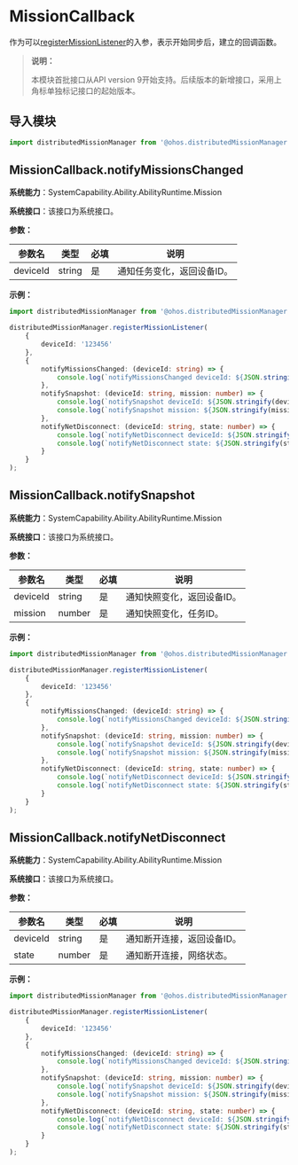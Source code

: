 # MissionCallback

作为可以[registerMissionListener](js-apis-distributedMissionManager.md#distributedmissionmanagerregistermissionlistener)的入参，表示开始同步后，建立的回调函数。

> **说明：**
>
> 本模块首批接口从API version 9开始支持。后续版本的新增接口，采用上角标单独标记接口的起始版本。

## 导入模块

```ts
import distributedMissionManager from '@ohos.distributedMissionManager';
```

## MissionCallback.notifyMissionsChanged

**系统能力**：SystemCapability.Ability.AbilityRuntime.Mission

**系统接口**：该接口为系统接口。

**参数：**

| 参数名 | 类型 | 必填 | 说明 |
| -------- | -------- | -------- | -------- |
| deviceId |  string | 是 | 通知任务变化，返回设备ID。|

**示例：**
```ts
import distributedMissionManager from '@ohos.distributedMissionManager';

distributedMissionManager.registerMissionListener(
    {
        deviceId: '123456'
    },
    {
        notifyMissionsChanged: (deviceId: string) => {
            console.log(`notifyMissionsChanged deviceId: ${JSON.stringify(deviceId)}`);
        },
        notifySnapshot: (deviceId: string, mission: number) => {
            console.log(`notifySnapshot deviceId: ${JSON.stringify(deviceId)}`);
            console.log(`notifySnapshot mission: ${JSON.stringify(mission)}`);
        },
        notifyNetDisconnect: (deviceId: string, state: number) => {
            console.log(`notifyNetDisconnect deviceId: ${JSON.stringify(deviceId)}`);
            console.log(`notifyNetDisconnect state: ${JSON.stringify(state)}`);
        }
    }
);
```

## MissionCallback.notifySnapshot

**系统能力**：SystemCapability.Ability.AbilityRuntime.Mission

**系统接口**：该接口为系统接口。

**参数：**

| 参数名 | 类型 | 必填 | 说明 |
| -------- | -------- | -------- | -------- |
| deviceId |  string | 是 | 通知快照变化，返回设备ID。 |
| mission |  number | 是 | 通知快照变化，任务ID。 |

**示例：**
```ts
import distributedMissionManager from '@ohos.distributedMissionManager';

distributedMissionManager.registerMissionListener(
    {
        deviceId: '123456'
    },
    {
        notifyMissionsChanged: (deviceId: string) => {
            console.log(`notifyMissionsChanged deviceId: ${JSON.stringify(deviceId)}`);
        },
        notifySnapshot: (deviceId: string, mission: number) => {
            console.log(`notifySnapshot deviceId: ${JSON.stringify(deviceId)}`);
            console.log(`notifySnapshot mission: ${JSON.stringify(mission)}`);
        },
        notifyNetDisconnect: (deviceId: string, state: number) => {
            console.log(`notifyNetDisconnect deviceId: ${JSON.stringify(deviceId)}`);
            console.log(`notifyNetDisconnect state: ${JSON.stringify(state)}`);
        }
    }
);
```

## MissionCallback.notifyNetDisconnect

**系统能力**：SystemCapability.Ability.AbilityRuntime.Mission

**系统接口**：该接口为系统接口。

**参数：**

| 参数名 | 类型 | 必填 | 说明 |
| -------- | -------- | -------- | -------- |
| deviceId |  string | 是 | 通知断开连接，返回设备ID。 |
| state |  number | 是 | 通知断开连接，网络状态。 |

**示例：**
```ts
import distributedMissionManager from '@ohos.distributedMissionManager';

distributedMissionManager.registerMissionListener(
    {
        deviceId: '123456'
    },
    {
        notifyMissionsChanged: (deviceId: string) => {
            console.log(`notifyMissionsChanged deviceId: ${JSON.stringify(deviceId)}`);
        },
        notifySnapshot: (deviceId: string, mission: number) => {
            console.log(`notifySnapshot deviceId: ${JSON.stringify(deviceId)}`);
            console.log(`notifySnapshot mission: ${JSON.stringify(mission)}`);
        },
        notifyNetDisconnect: (deviceId: string, state: number) => {
            console.log(`notifyNetDisconnect deviceId: ${JSON.stringify(deviceId)}`);
            console.log(`notifyNetDisconnect state: ${JSON.stringify(state)}`);
        }
    }
);
```


